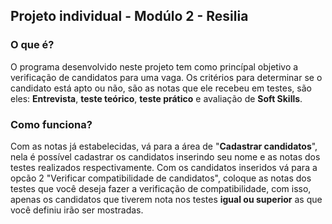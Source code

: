 ## Projeto individual - Modúlo 2 - Resilia

### O que é?
O programa desenvolvido neste projeto tem como princípal objetivo a verificação de candidatos para uma vaga. Os critérios para determinar se o candidato está apto ou não, são as notas que ele recebeu em testes, são eles: **Entrevista**, **teste teórico**, **teste prático** e avaliação de **Soft Skills**. 


### Como funciona?
Com as notas já estabelecidas, vá para a área de "**Cadastrar candidatos**", nela é possível cadastrar os candidatos inserindo seu nome e as notas dos testes realizados respectivamente. Com os candidatos inseridos vá para a opcão 2 "Verificar compatibilidade de candidatos", coloque as notas dos testes que você deseja fazer a verificação de compatibilidade, com isso, apenas os candidatos que tiverem nota nos testes **igual ou superior** as que você definiu irão ser mostradas.

